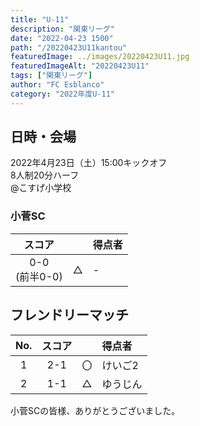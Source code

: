 ```yaml
---
title: "U-11"
description: "関東リーグ"
date: "2022-04-23 1500"
path: "/20220423U11kantou"
featuredImage: ../images/20220423U11.jpg
featuredImageAlt: "20220423U11"
tags: ["関東リーグ"]
author: "FC Esblanco"
category: "2022年度U-11"
---
```


## 日時・会場

2022年4月23日（土）15:00キックオフ  
8人制20分ハーフ  
@こすげ小学校


### 小菅SC

| スコア |   | 得点者  |
|:------:|:-:|:--------|
| 0-0<br/>(前半0-0) | △ |- |

## フレンドリーマッチ

| No.| スコア |   | 得点者  |
|:--:|:------:|:-:|:--------|
| 1  | 2-1 | 〇 |けいご2|
| 2  | 1-1 | △ |ゆうじん|


小菅SCの皆様、ありがとうございました。